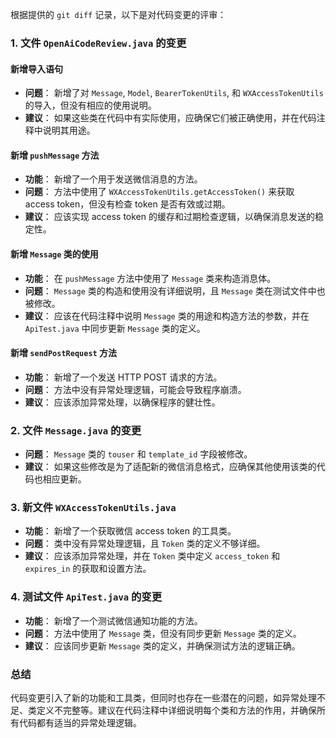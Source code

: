 根据提供的 `git diff` 记录，以下是对代码变更的评审：

### 1. 文件 `OpenAiCodeReview.java` 的变更

#### 新增导入语句
- **问题**： 新增了对 `Message`, `Model`, `BearerTokenUtils`, 和 `WXAccessTokenUtils` 的导入，但没有相应的使用说明。
- **建议**： 如果这些类在代码中有实际使用，应确保它们被正确使用，并在代码注释中说明其用途。

#### 新增 `pushMessage` 方法
- **功能**： 新增了一个用于发送微信消息的方法。
- **问题**： 方法中使用了 `WXAccessTokenUtils.getAccessToken()` 来获取 access token，但没有检查 token 是否有效或过期。
- **建议**： 应该实现 access token 的缓存和过期检查逻辑，以确保消息发送的稳定性。

#### 新增 `Message` 类的使用
- **功能**： 在 `pushMessage` 方法中使用了 `Message` 类来构造消息体。
- **问题**： `Message` 类的构造和使用没有详细说明，且 `Message` 类在测试文件中也被修改。
- **建议**： 应该在代码注释中说明 `Message` 类的用途和构造方法的参数，并在 `ApiTest.java` 中同步更新 `Message` 类的定义。

#### 新增 `sendPostRequest` 方法
- **功能**： 新增了一个发送 HTTP POST 请求的方法。
- **问题**： 方法中没有异常处理逻辑，可能会导致程序崩溃。
- **建议**： 应该添加异常处理，以确保程序的健壮性。

### 2. 文件 `Message.java` 的变更

- **问题**： `Message` 类的 `touser` 和 `template_id` 字段被修改。
- **建议**： 如果这些修改是为了适配新的微信消息格式，应确保其他使用该类的代码也相应更新。

### 3. 新文件 `WXAccessTokenUtils.java`

- **功能**： 新增了一个获取微信 access token 的工具类。
- **问题**： 类中没有异常处理逻辑，且 `Token` 类的定义不够详细。
- **建议**： 应该添加异常处理，并在 `Token` 类中定义 `access_token` 和 `expires_in` 的获取和设置方法。

### 4. 测试文件 `ApiTest.java` 的变更

- **功能**： 新增了一个测试微信通知功能的方法。
- **问题**： 方法中使用了 `Message` 类，但没有同步更新 `Message` 类的定义。
- **建议**： 应该同步更新 `Message` 类的定义，并确保测试方法的逻辑正确。

### 总结

代码变更引入了新的功能和工具类，但同时也存在一些潜在的问题，如异常处理不足、类定义不完整等。建议在代码注释中详细说明每个类和方法的作用，并确保所有代码都有适当的异常处理逻辑。